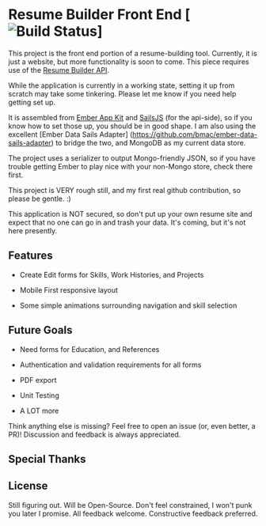 # Resume Builder Front End [![Build Status](https://github.com/dehuszar/resume-builder-fe)]

This project is the front end portion of a resume-building tool.  Currently, it is just a website, but more functionality is soon to come.  This piece requires use of the [Resume Builder API](https://github.com/dehuszar/resume-builder-api).

While the application is currently in a working state, setting it up from scratch may take some tinkering.  Please let me know if you need help getting set up.

It is assembled from [Ember App Kit](https://github.com/stefanpenner/ember-app-kit) and [SailsJS](https://github.com/balderdashy/sails) (for the api-side), so if you know how to set those up, you should be in good shape.  I am also using the excellent [Ember Data Sails Adapter] (https://github.com/bmac/ember-data-sails-adapter) to bridge the two, and MongoDB as my current data store.

The project uses a serializer to output Mongo-friendly JSON, so if you have trouble getting Ember to play nice with your non-Mongo store, check there first.

This project is VERY rough still, and my first real github contribution, so please be gentle.  :)

This application is NOT secured, so don't put up your own resume site and expect that no one can go in and trash your data.  It's coming, but it's not here presently.


## Features

- Create Edit forms for Skills, Work Histories, and Projects

- Mobile First responsive layout

- Some simple animations surrounding navigation and skill selection


## Future Goals

- Need forms for Education, and References

- Authentication and validation requirements for all forms

- PDF export

- Unit Testing

- A LOT more


Think anything else is missing? Feel free to open an issue (or, even better, a PR)! Discussion and feedback is always appreciated.

## Special Thanks

## License

Still figuring out.  Will be Open-Source.  Don't feel constrained, I won't punk you later I promise.  All feedback welcome.  Constructive feedback preferred.

